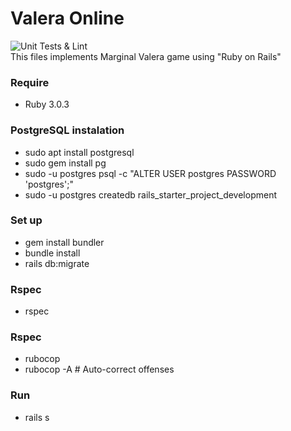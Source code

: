 # Valera Online
![Unit Tests & Lint](https://github.com/Napwob/Project412/workflows/Unit%20Tests%20&%20Lint/badge.svg)  
This files implements Marginal Valera game using "Ruby on Rails"
### Require  
 * Ruby 3.0.3
### PostgreSQL instalation
 * sudo apt install postgresql
 * sudo gem install pg
 * sudo -u postgres psql -c "ALTER USER postgres PASSWORD 'postgres';"
 * sudo -u postgres createdb rails_starter_project_development
### Set up
 * gem install bundler
 * bundle install
 * rails db:migrate
### Rspec
 * rspec
### Rspec
 * rubocop
 * rubocop -A # Auto-correct offenses
### Run
 * rails s
